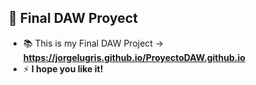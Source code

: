 ## 🚀 Final DAW Proyect 

- 📚 This is my Final DAW Project -> **https://jorgelugris.github.io/ProyectoDAW.github.io**
- ⚡ **I hope you like it!**
